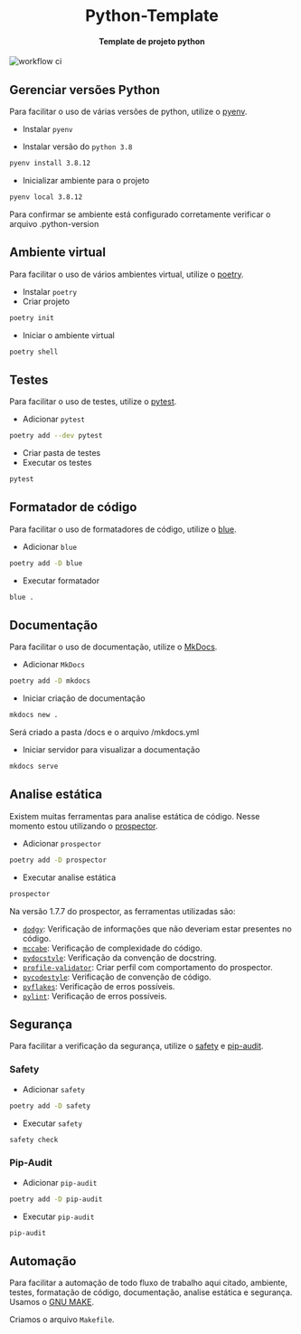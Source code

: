 <h1 align="center">
    Python-Template
</h1>
<h4 align="center">Template de projeto python</h4>

![workflow ci](https://github.com/revton/python-template/actions/workflows/ci.yml/badge.svg)


## Gerenciar versões Python
Para facilitar o uso de várias versões de python, utilize o [pyenv](https://github.com/pyenv/pyenv).
- Instalar `pyenv`

- Instalar versão do `python 3.8`
````bash
pyenv install 3.8.12
````
- Inicializar ambiente para o projeto
````bash
pyenv local 3.8.12
````
Para confirmar se ambiente está configurado corretamente verificar o arquivo .python-version

## Ambiente virtual
Para facilitar o uso de vários ambientes virtual, utilize o [poetry](https://python-poetry.org/).
- Instalar `poetry`
- Criar projeto
````bash
poetry init
````
- Iniciar o ambiente virtual
````bash
poetry shell
````

## Testes
Para facilitar o uso de testes, utilize o [pytest](https://docs.pytest.org/en/latest/).
- Adicionar `pytest`
````bash
poetry add --dev pytest
````
- Criar pasta de testes
- Executar os testes
````bash
pytest
````

## Formatador de código
Para facilitar o uso de formatadores de código, utilize o [blue](https://blue.readthedocs.io/en/latest/).
- Adicionar `blue`
````bash
poetry add -D blue
````
- Executar formatador
````bash
blue .
````

## Documentação
Para facilitar o uso de documentação, utilize o [MkDocs](https://www.mkdocs.org/).
- Adicionar `MkDocs`
````bash
poetry add -D mkdocs
````
- Iniciar criação de documentação
````bash
mkdocs new .
````
Será criado a pasta /docs e o arquivo /mkdocs.yml
- Iniciar servidor para visualizar a documentação
````bash
mkdocs serve
````

## Analise estática
Existem muitas ferramentas para analise estática de código.
Nesse momento estou utilizando o [prospector](https://prospector.landscape.io/en/master/).
- Adicionar `prospector`
````bash
poetry add -D prospector
````
- Executar analise estática
````bash
prospector
````
Na versão 1.7.7 do prospector, as ferramentas utilizadas são:
- [`dodgy`](https://github.com/landscapeio/dodgy): Verificação de informações que não deveriam estar presentes no código.
- [`mccabe`](https://github.com/pycqa/mccabe): Verificação de complexidade do código.
- [`pydocstyle`](http://www.pydocstyle.org/en/stable/): Verificação da convenção de docstring.
- [`profile-validator`](https://prospector.landscape.io/en/master/profiles.html): Criar perfil com comportamento do prospector.
- [`pycodestyle`](https://pycodestyle.pycqa.org/en/latest/): Verificação de convenção de código.
- [`pyflakes`](https://github.com/PyCQA/pyflakes): Verificação de erros possíveis.
- [`pylint`](https://www.pylint.org/): Verificação de erros possíveis.

## Segurança
Para facilitar a verificação da segurança, utilize o [safety](https://pyup.io/safety/) e [pip-audit](https://github.com/trailofbits/pip-audit).

### Safety
- Adicionar `safety`
````bash
poetry add -D safety
````
- Executar `safety`
````bash
safety check
````

### Pip-Audit
- Adicionar `pip-audit`
````bash
poetry add -D pip-audit
````
- Executar `pip-audit`
````bash
pip-audit
````

## Automação
Para facilitar a automação de todo fluxo de trabalho aqui citado, ambiente, testes, formatação de código, documentação, analise estática e segurança. Usamos o [GNU MAKE](https://www.gnu.org/software/make/).

Criamos o arquivo `Makefile`.
